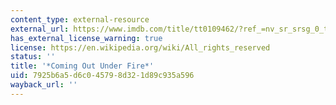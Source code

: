 ```yaml
---
content_type: external-resource
external_url: https://www.imdb.com/title/tt0109462/?ref_=nv_sr_srsg_0_tt_5_nm_0_in_0_q_coming%2520out%2520under%2520
has_external_license_warning: true
license: https://en.wikipedia.org/wiki/All_rights_reserved
status: ''
title: '*Coming Out Under Fire*'
uid: 7925b6a5-d6c0-4579-8d32-1d89c935a596
wayback_url: ''
---
```

